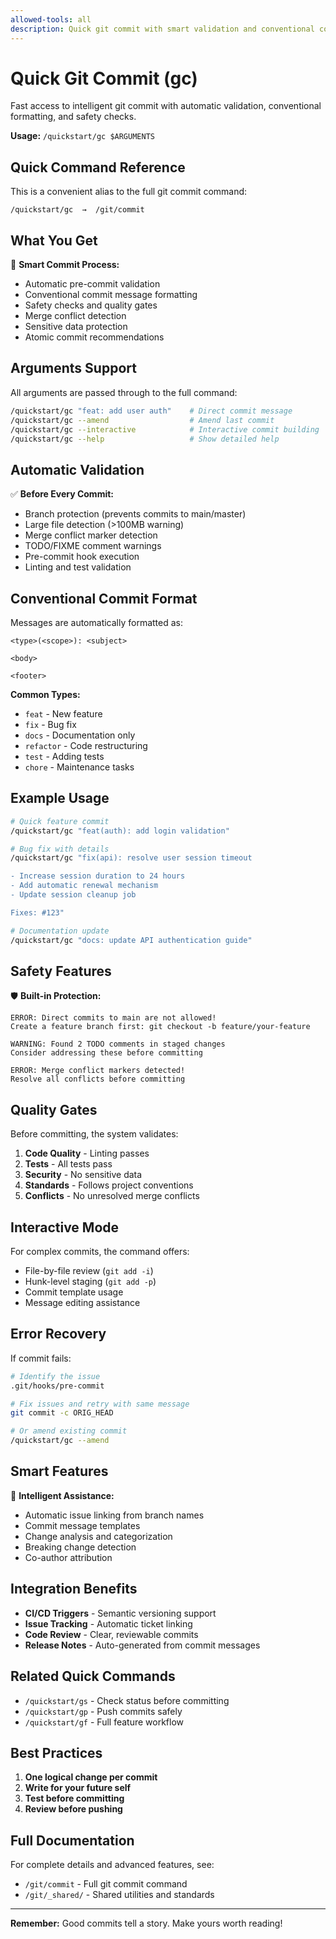 ```yaml
---
allowed-tools: all
description: Quick git commit with smart validation and conventional commit formatting
---
```


# Quick Git Commit (gc)

Fast access to intelligent git commit with automatic validation, conventional formatting, and safety checks.

**Usage:** `/quickstart/gc $ARGUMENTS`

## Quick Command Reference

This is a convenient alias to the full git commit command:
```
/quickstart/gc  →  /git/commit
```

## What You Get

🚀 **Smart Commit Process:**
- Automatic pre-commit validation
- Conventional commit message formatting
- Safety checks and quality gates
- Merge conflict detection
- Sensitive data protection
- Atomic commit recommendations

## Arguments Support

All arguments are passed through to the full command:
```bash
/quickstart/gc "feat: add user auth"    # Direct commit message
/quickstart/gc --amend                  # Amend last commit
/quickstart/gc --interactive            # Interactive commit building
/quickstart/gc --help                   # Show detailed help
```

## Automatic Validation

✅ **Before Every Commit:**
- Branch protection (prevents commits to main/master)
- Large file detection (>100MB warning)
- Merge conflict marker detection
- TODO/FIXME comment warnings
- Pre-commit hook execution
- Linting and test validation

## Conventional Commit Format

Messages are automatically formatted as:
```
<type>(<scope>): <subject>

<body>

<footer>
```

**Common Types:**
- `feat` - New feature
- `fix` - Bug fix
- `docs` - Documentation only
- `refactor` - Code restructuring
- `test` - Adding tests
- `chore` - Maintenance tasks

## Example Usage

```bash
# Quick feature commit
/quickstart/gc "feat(auth): add login validation"

# Bug fix with details
/quickstart/gc "fix(api): resolve user session timeout

- Increase session duration to 24 hours
- Add automatic renewal mechanism
- Update session cleanup job

Fixes: #123"

# Documentation update
/quickstart/gc "docs: update API authentication guide"
```

## Safety Features

🛡️ **Built-in Protection:**
```
ERROR: Direct commits to main are not allowed!
Create a feature branch first: git checkout -b feature/your-feature

WARNING: Found 2 TODO comments in staged changes
Consider addressing these before committing

ERROR: Merge conflict markers detected!
Resolve all conflicts before committing
```

## Quality Gates

Before committing, the system validates:
1. **Code Quality** - Linting passes
2. **Tests** - All tests pass  
3. **Security** - No sensitive data
4. **Standards** - Follows project conventions
5. **Conflicts** - No unresolved merge conflicts

## Interactive Mode

For complex commits, the command offers:
- File-by-file review (`git add -i`)
- Hunk-level staging (`git add -p`)
- Commit template usage
- Message editing assistance

## Error Recovery

If commit fails:
```bash
# Identify the issue
.git/hooks/pre-commit

# Fix issues and retry with same message
git commit -c ORIG_HEAD

# Or amend existing commit
/quickstart/gc --amend
```

## Smart Features

🧠 **Intelligent Assistance:**
- Automatic issue linking from branch names
- Commit message templates
- Change analysis and categorization
- Breaking change detection
- Co-author attribution

## Integration Benefits

- **CI/CD Triggers** - Semantic versioning support
- **Issue Tracking** - Automatic ticket linking
- **Code Review** - Clear, reviewable commits
- **Release Notes** - Auto-generated from commit messages

## Related Quick Commands

- `/quickstart/gs` - Check status before committing
- `/quickstart/gp` - Push commits safely
- `/quickstart/gf` - Full feature workflow

## Best Practices

1. **One logical change per commit**
2. **Write for your future self**
3. **Test before committing**
4. **Review before pushing**

## Full Documentation

For complete details and advanced features, see:
- `/git/commit` - Full git commit command
- `/git/_shared/` - Shared utilities and standards

---

**Remember:** Good commits tell a story. Make yours worth reading!